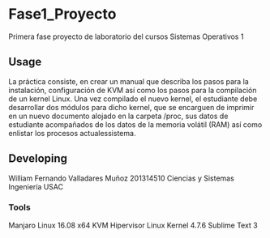 # Fase1_Proyecto
Primera fase proyecto de laboratorio del cursos Sistemas Operativos 1

## Usage
La práctica consiste, en crear un manual que describa los pasos para la instalación, configuración
de KVM así como los pasos para la compilación de un kernel Linux. Una vez compilado el nuevo kernel, 
el estudiante debe desarrollar dos módulos para dicho kernel, que se encarguen de imprimir en un 
nuevo documento alojado en la carpeta /proc, sus datos de estudiante acompañados de los datos de la
memoria volátil (RAM) así como enlistar los procesos actualessistema.

## Developing
William Fernando Valladares Muñoz
201314510
Ciencias y Sistemas
Ingeniería
USAC

### Tools
Manjaro Linux 16.08 x64
KVM Hipervisor
Linux Kernel 4.7.6
Sublime Text 3
